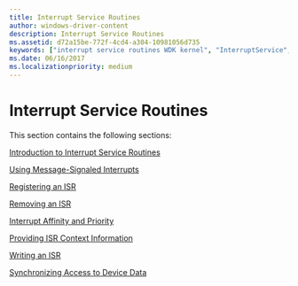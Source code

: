 ```yaml
---
title: Interrupt Service Routines
author: windows-driver-content
description: Interrupt Service Routines
ms.assetid: d72a15be-772f-4cd4-a304-10981056d735
keywords: ["interrupt service routines WDK kernel", "InterruptService", "ISRs WDK kernel"]
ms.date: 06/16/2017
ms.localizationpriority: medium
---
```


# Interrupt Service Routines


This section contains the following sections:

[Introduction to Interrupt Service Routines](introduction-to-interrupt-service-routines.md)

[Using Message-Signaled Interrupts](using-message-signaled-interrupts.md)

[Registering an ISR](registering-an-isr.md)

[Removing an ISR](removing-an-isr.md)

[Interrupt Affinity and Priority](interrupt-affinity-and-priority.md)

[Providing ISR Context Information](providing-isr-context-information.md)

[Writing an ISR](writing-an-isr.md)

[Synchronizing Access to Device Data](synchronizing-access-to-device-data.md)

 

 




